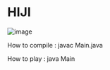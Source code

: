 # HIJI
![image](https://user-images.githubusercontent.com/61496024/113728262-21fe6580-9720-11eb-81aa-5d14403e287c.png)

How to compile :
javac Main.java

How to play :
java Main
